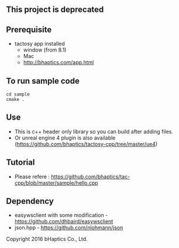 ## This project is deprecated

## Prerequisite
* tactosy app installed
   * window (from 8.1) 
   * Mac 
   * http://bhaptics.com/app.html

## To run sample code
```
cd sample
cmake .
```   
   
## Use
* This is c++ header only library so you can build after adding files.
* Or unreal engine 4 plugin is also available (https://github.com/bhaptics/tactosy-cpp/tree/master/ue4)

## Tutorial
* Please refere : https://github.com/bhaptics/tac-cpp/blob/master/sample/hello.cpp

## Dependency
* easywsclient with some modification - https://github.com/dhbaird/easywsclient
* json.hpp - https://github.com/nlohmann/json

Copyright 2016 bHaptics Co., Ltd.
